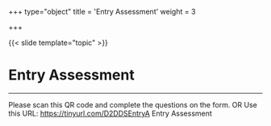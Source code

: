 +++
type="object"
title = 'Entry Assessment'
weight = 3

+++

{{< slide template="topic" >}}

# Entry Assessment

---

Please scan this QR code and complete the questions on the form.
OR
Use this URL: https://tinyurl.com/D2DDSEntryA
Entry Assessment
